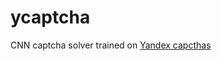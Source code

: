 # ycaptcha
CNN captcha solver trained on [Yandex capcthas](https://tech.yandex.com/xml/doc/dg/concepts/captcha-docpage/)
